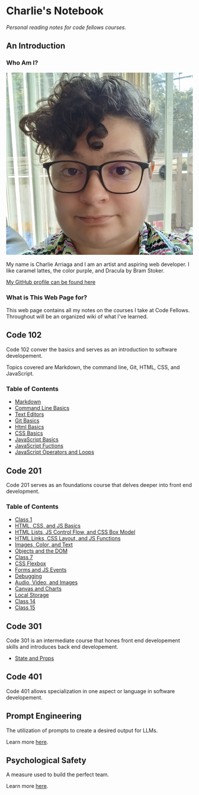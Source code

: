 # Charlie's Notebook

*Personal reading notes for code fellows courses.*

## An Introduction

### Who Am I?

![A picture of Charlie Arriaga](Screenshot_20231002_142419_Gallery.jpg)

My name is Charlie Arriaga and I am an artist and aspiring web developer. I like caramel lattes, the color purple, and Dracula by Bram Stoker.

[My GitHub profile can be found here](https://github.com/charriaga)

### What is This Web Page for?

This web page contains all my notes on the courses I take at Code Fellows. Throughout will be an organized wiki of what I've learned.

## Code 102

Code 102 conver the basics and serves as an introduction to software developement.

Topics covered are Markdown, the command line, Git, HTML, CSS, and JavaScript.

### Table of Contents

- [Markdown](code-102/markdown/READMETWO.md)
- [Command Line Basics](code-102/command-lines/COMMANDLINE.md)
- [Text Editors](code-102/text-editors/TEXTEDITORS.md)
- [Git Basics](code-102/GITBASICS.md)
- [Html Basics](code-102/HTMLBASICS.md)
- [CSS Basics](code-102/class-05.md)
- [JavaScript Basics](code-102/class06.md)
- [JavaScript Fuctions](code-102/class07.md)
- [JavaScript Operators and Loops](code-102/class08.md)

## Code 201

Code 201 serves as an foundations course that delves deeper into front end development.

### Table of Contents

- [Class 1](code-201/01.md)
- [HTML, CSS, and JS Basics](code-201/02.md)
- [HTML Lists, JS Control Flow, and CSS Box Model](code-201/03.md)
- [HTML Links, CSS Layout, and JS Functions](code-201/04.md)
- [Images, Color, and Text](code-201/05.md)
- [Objects and the DOM](code-201/06.md)
- [Class 7](code-201/07.md)
- [CSS Flexbox](code-201/08.md)
- [Forms and JS Events](code-201/09.md)
- [Debugging](code-201/10.md)
- [Audio, Video, and Images](code-201/11.md)
- [Canvas and Charts](code-201/12.md)
- [Local Storage](code-201/13.md)
- [Class 14](code-201/14.md)
- [Class 15](code-201/15.md)

## Code 301

Code 301 is an intermediate course that hones front end developement skills and introduces back end developement.

- [State and Props](code-301/02.md)

## Code 401

Code 401 allows specialization in one aspect or language in software developement.

## Prompt Engineering

The utilization of prompts to create a desired output for LLMs.

Learn more [here](code-201/prompt-engineering.md).

## Psychological Safety

A measure used to build the perfect team.

Learn more [here](/code-201/psychological-safety.md).
